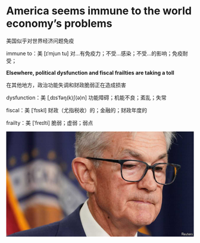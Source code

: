 # **America seems immune to the world economy’s** problems

美国似乎对世界经济问题免疫

immune to：美 [ɪˈmjun tu] 对…有免疫力；不受…感染；不受…的影响；免疫耐受；

**Elsewhere, political dysfunction and fiscal frailties are taking a toll**

在其他地方，政治功能失调和财政脆弱正在造成损害

dysfunction：美 [ˌdɪsˈfəŋ(k)ʃ(ə)n] 功能障碍；机能不良；紊乱；失常

fiscal：美 [ˈfɪskl] 财政（尤指税收）的；金融的；财政年度的

frailty：美 [ˈfreɪlti] 脆弱；虚弱；弱点

![image-20240618153449623](./assets/image-20240618153449623.png)